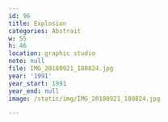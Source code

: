 ```yaml
---
id: 96
title: Explosion
categories: Abstrait
w: 55
h: 46
location: graphic studio
note: null
file: IMG_20180921_180824.jpg
year: '1991'
year_start: 1991
year_end: null
image: /static/img/IMG_20180921_180824.jpg

---
```

